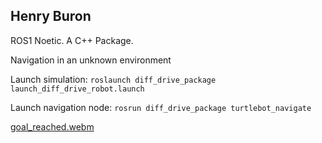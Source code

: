 ## Henry Buron  

ROS1 Noetic. A C++ Package.  

Navigation in an unknown environment

Launch simulation: ```roslaunch diff_drive_package launch_diff_drive_robot.launch```

Launch navigation node: ```rosrun diff_drive_package turtlebot_navigate```

[goal_reached.webm](https://github.com/henryburon/noetic-navigation/assets/141075086/9ae4324a-96ad-484b-ba17-f4ce05c5a26d)

